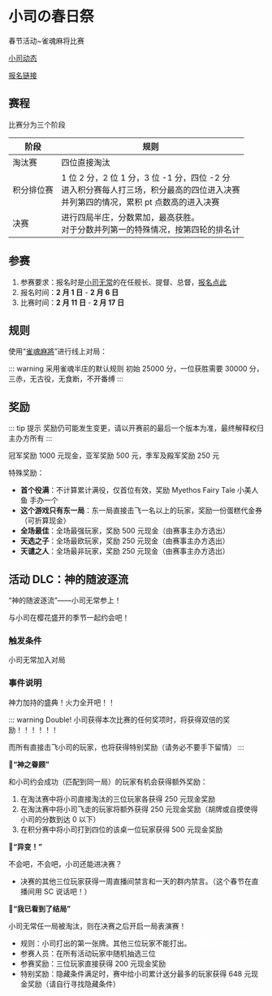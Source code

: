 # 小司の春日祭

春节活动~雀魂麻将比赛

[小司动态](https://t.bilibili.com/486826936621196309)

[报名链接](https://wj.qq.com/s2/7986823/c6ae/)

## 赛程

比赛分为三个阶段

| 阶段       | 规则                                                                                                                                     |
| ---------- | ---------------------------------------------------------------------------------------------------------------------------------------- |
| 淘汰赛     | 四位直接淘汰                                                                                                                             |
| 积分排位赛 | 1 位 2 分，2 位 1 分，3 位 -1 分，四位 -2 分<br>进入积分赛每人打三场，积分最高的四位进入决赛<br>并列第四的情况，累积 pt 点数高的进入决赛 |
| 决赛       | 进行四局半庄，分数累加，最高获胜。<br>对于分数并列第一的特殊情况，按第四轮的排名计                                                       |

## 参赛

1. 参赛要求：报名时是[小司无常](https://live.bilibili.com/14846654)的在任舰长、提督、总督，[报名点此](https://wj.qq.com/s2/7986823/c6ae/)
2. 报名时间：**2 月 1 日** - **2 月 6 日**
3. 比赛时间：**2 月 11 日** - **2 月 17 日**

## 规则

使用“[雀魂麻將](https://www.maj-soul.com/#/home)”进行线上对局：

::: warning 采用雀魂半庄的默认规则
初始 25000 分，一位获胜需要 30000 分，三赤，无古役，无食断，不开番缚
:::

## 奖励

::: tip 提示
奖励仍可能发生变更，请以开赛前的最后一个版本为准，最终解释权归主办方所有
:::

冠军奖励 1000 元现金，亚军奖励 500 元，季军及殿军奖励 250 元

特殊奖励：

- **首个役满**：不计算累计满役，仅首位有效，奖励 Myethos Fairy Tale 小美人鱼 手办一个
- **这个游戏只有东一局**：东一局直接击飞一名以上的玩家，奖励一份蛋糕代金券（可折算现金）
- **全场最佳**：全场最强玩家，奖励 500 元现金（由赛事主办方选出）
- **天选之子**：全场最欧玩家，奖励 250 元现金（由赛事主办方选出）
- **天谴之人**：全场最非玩家，奖励 250 元现金（由赛事主办方选出）

## 活动 DLC：神的随波逐流

“神的随波逐流”——小司无常参上！

与小司在樱花盛开的季节一起约会吧！

### 触发条件

小司无常加入对局

### 事件说明

神力加持的盛典！火力全开吧！！

::: warning Double!
小司获得本次比赛的任何奖项时，将获得双倍的奖励！！！！！！

而所有直接击飞小司的玩家，也将获得特别奖励（请务必不要手下留情）
:::

**🌟“神之眷顾”**

和小司约会成功（匹配到同一局）的玩家有机会获得额外奖励：

1. 在淘汰赛中将小司直接淘汰的三位玩家各获得 250 元现金奖励
1. 在淘汰赛中将小司飞走的玩家将额外获得 250 元现金奖励（胡牌或自摸使得小司的分数到达 0 以下）
1. 在积分赛中将小司打到四位的该桌一位玩家获得 500 元现金奖励

**🌟“异变！”**

不会吧，不会吧，小司还能进决赛？

- 决赛的其他三位玩家获得一周直播间禁言和一天的群内禁言。（这个春节在直播间用 SC 说话吧！）

**🌟“我已看到了结局”**

小司无常任一局被淘汰，则在决赛之后开启一局表演赛！

- 规则：小司打出的第一张牌。其他三位玩家不能打出。<span title="恭喜你找到了隐藏条件" class="easter-egg">（终局小司必须一位）</span>
- 参赛人员：在所有活动玩家中随机抽选三位
- 参赛奖励：三位玩家直接获得 200 元现金奖励
- 特别奖励：隐藏条件满足时，赛中给小司累计送分最多的玩家获得 648 元现金奖励（请自行寻找隐藏条件）

<style>
.yuu-theme-dark .easter-egg {
  color: #1a1a1a;
}
.easter-egg {
  color: white;
}
</style>
